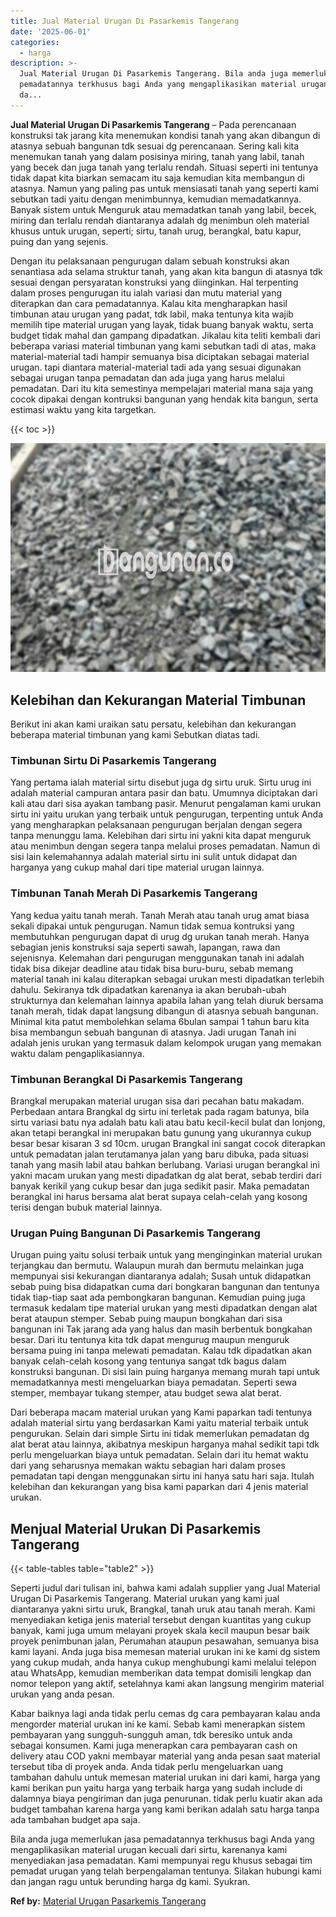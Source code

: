 ```yaml
---
title: Jual Material Urugan Di Pasarkemis Tangerang
date: '2025-06-01'
categories:
  - harga
description: >-
  Jual Material Urugan Di Pasarkemis Tangerang. Bila anda juga memerlukan jasa
  pemadatannya terkhusus bagi Anda yang mengaplikasikan material urugan kecuali
  da...
---
```


**Jual Material Urugan Di Pasarkemis Tangerang** – Pada perencanaan konstruksi tak jarang kita menemukan kondisi tanah yang akan dibangun di atasnya sebuah bangunan tdk sesuai dg perencanaan. Sering kali kita menemukan tanah yang dalam posisinya miring, tanah yang labil, tanah yang becek dan juga tanah yang terlalu rendah. Situasi seperti ini tentunya tidak dapat kita biarkan semacam itu saja kemudian kita membangun di atasnya. Namun yang paling pas untuk mensiasati tanah yang seperti kami sebutkan tadi yaitu dengan menimbunnya, kemudian memadatkannya. Banyak sistem untuk Menguruk atau memadatkan tanah yang labil, becek, miring dan terlalu rendah diantaranya adalah dg menimbun oleh material khusus untuk urugan, seperti; sirtu, tanah urug, berangkal, batu kapur, puing dan yang sejenis.

Dengan itu pelaksanaan pengurugan dalam sebuah konstruksi akan senantiasa ada selama struktur tanah, yang akan kita bangun di atasnya tdk sesuai dengan persyaratan konstruksi yang diinginkan. Hal terpenting dalam proses pengurugan itu ialah variasi dan mutu material yang diterapkan dan cara pemadatannya. Kalau kita mengharapkan hasil timbunan atau urugan yang padat, tdk labil, maka tentunya kita wajib memilih tipe material urugan yang layak, tidak buang banyak waktu, serta budget tidak mahal dan gampang dipadatkan. Jikalau kita teliti kembali dari beberapa variasi material timbunan yang kami sebutkan tadi di atas, maka material-material tadi hampir semuanya bisa diciptakan sebagai material urugan. tapi diantara material-material tadi ada yang sesuai digunakan sebagai urugan tanpa pemadatan dan ada juga yang harus melalui pemadatan. Dari itu kita semestinya mempelajari material mana saja yang cocok dipakai dengan kontruksi bangunan yang hendak kita bangun, serta estimasi waktu yang kita targetkan.

{{< toc >}}

![Jual Material Urugan Di Pasarkemis Tangerang](/images/jual-urugan-29.png)

## Kelebihan dan Kekurangan Material Timbunan

Berikut ini akan kami uraikan satu persatu, kelebihan dan kekurangan beberapa material timbunan yang kami Sebutkan diatas tadi.

### Timbunan Sirtu Di Pasarkemis Tangerang

Yang pertama ialah material sirtu disebut juga dg sirtu uruk. Sirtu urug ini adalah material campuran antara pasir dan batu. Umumnya diciptakan dari kali atau dari sisa ayakan tambang pasir. Menurut pengalaman kami urukan sirtu ini yaitu urukan yang terbaik untuk pengurugan, terpenting untuk Anda yang mengharapkan pelaksanaan pengurugan berjalan dengan segera tanpa menunggu lama. Kelebihan dari sirtu ini yakni kita dapat menguruk atau menimbun dengan segera tanpa melalui proses pemadatan. Namun di sisi lain kelemahannya adalah material sirtu ini sulit untuk didapat dan harganya yang cukup mahal dari tipe material urugan lainnya.

### Timbunan Tanah Merah Di Pasarkemis Tangerang

Yang kedua yaitu tanah merah. Tanah Merah atau tanah urug amat biasa sekali dipakai untuk pengurugan. Namun tidak semua kontruksi yang membutuhkan pengurugan dapat di urug dg urukan tanah merah. Hanya sebagian jenis konstruksi saja seperti sawah, lapangan, rawa dan sejenisnya. Kelemahan dari pengurugan menggunakan tanah ini adalah tidak bisa dikejar deadline atau tidak bisa buru-buru, sebab memang material tanah ini kalau diterapkan sebagai urukan mesti dipadatkan terlebih dahulu. Sekiranya tdk dipadatkan karenanya ia akan berubah-ubah strukturnya dan kelemahan lainnya apabila lahan yang telah diuruk bersama tanah merah, tidak dapat langsung dibangun di atasnya sebuah bangunan. Minimal kita patut membolehkan selama 6bulan sampai 1 tahun baru kita bisa membangun sebuah bangunan di atasnya. Jadi urugan Tanah ini adalah jenis urukan yang termasuk dalam kelompok urugan yang memakan waktu dalam pengaplikasiannya.

### Timbunan Berangkal Di Pasarkemis Tangerang

Brangkal merupakan material urugan sisa dari pecahan batu makadam. Perbedaan antara Brangkal dg sirtu ini terletak pada ragam batunya, bila sirtu variasi batu nya adalah batu kali atau batu kecil-kecil bulat dan lonjong, akan tetapi berangkal ini merupakan batu gunung yang ukurannya cukup besar besar kisaran 3 sd 10cm. urugan Brangkal ini sangat cocok diterapkan untuk pemadatan jalan terutamanya jalan yang baru dibuka, pada situasi tanah yang masih labil atau bahkan berlubang. Variasi urugan berangkal ini yakni macam urukan yang mesti dipadatkan dg alat berat, sebab terdiri dari banyak kerikil yang cukup besar dan juga sedikit pasir. Maka pemadatan berangkal ini harus bersama alat berat supaya celah-celah yang kosong terisi dengan bubuk material lainnya.

### Urugan Puing Bangunan Di Pasarkemis Tangerang

Urugan puing yaitu solusi terbaik untuk yang menginginkan material urukan terjangkau dan bermutu. Walaupun murah dan bermutu melainkan juga mempunyai sisi kekurangan diantaranya adalah; Susah untuk didapatkan sebab puing bisa didapatkan cuma dari bongkaran bangunan dan tentunya tidak tiap-tiap saat ada pembongkaran bangunan. Kemudian puing juga termasuk kedalam tipe material urukan yang mesti dipadatkan dengan alat berat ataupun stemper. Sebab puing maupun bongkahan dari sisa bangunan ini Tak jarang ada yang halus dan masih berbentuk bongkahan besar. Dari itu tentunya kita tdk dapat mengurug maupun menguruk bersama puing ini tanpa melewati pemadatan. Kalau tdk dipadatkan akan banyak celah-celah kosong yang tentunya sangat tdk bagus dalam konstruksi bangunan. Di sisi lain puing harganya memang murah tapi untuk memadatkannya mesti mengeluarkan biaya pemadatan. Seperti sewa stemper, membayar tukang stemper, atau budget sewa alat berat.

Dari beberapa macam material urukan yang Kami paparkan tadi tentunya adalah material sirtu yang berdasarkan Kami yaitu material terbaik untuk pengurukan. Selain dari simple Sirtu ini tidak memerlukan pemadatan dg alat berat atau lainnya, akibatnya meskipun harganya mahal sedikit tapi tdk perlu mengeluarkan biaya untuk pemadatan. Selain dari itu hemat waktu dari yang seharusnya memakan waktu sebagian hari dalam proses pemadatan tapi dengan menggunakan sirtu ini hanya satu hari saja. Itulah kelebihan dan kekurangan yang bisa kami paparkan dari 4 jenis material urukan.

## Menjual Material Urukan Di Pasarkemis Tangerang

{{< table-tables table="table2" >}}

Seperti judul dari tulisan ini, bahwa kami adalah supplier yang Jual Material Urugan Di Pasarkemis Tangerang. Material urukan yang kami jual diantaranya yakni sirtu uruk, Brangkal, tanah uruk atau tanah merah. Kami menyediakan ketiga jenis material tersebut dengan kuantitas yang cukup banyak, kami juga umum melayani proyek skala kecil maupun besar baik proyek penimbunan jalan, Perumahan ataupun pesawahan, semuanya bisa kami layani. Anda juga bisa memesan material urukan ini ke kami dg sistem yang cukup mudah, anda hanya cukup menghubungi kami melalui telepon atau WhatsApp, kemudian memberikan data tempat domisili lengkap dan nomor telepon yang aktif, setelahnya kami akan langsung mengirim material urukan yang anda pesan.

Kabar baiknya lagi anda tidak perlu cemas dg cara pembayaran kalau anda mengorder material urukan ini ke kami. Sebab kami menerapkan sistem pembayaran yang sungguh-sungguh aman, tdk beresiko untuk anda sebagai konsumen. Kami juga menerapkan cara pembayaran cash on delivery atau COD yakni membayar material yang anda pesan saat material tersebut tiba di proyek anda. Anda tidak perlu mengeluarkan uang tambahan dahulu untuk memesan material urukan ini dari kami, harga yang kami berikan pun yaitu harga yang terbaik harga yang sudah include di dalamnya biaya pengiriman dan juga penurunan. tidak perlu kuatir akan ada budget tambahan karena harga yang kami berikan adalah satu harga tanpa ada tambahan budget apa saja.

Bila anda juga memerlukan jasa pemadatannya terkhusus bagi Anda yang mengaplikasikan material urugan kecuali dari sirtu, karenanya kami menyediakan jasa pemadatan. Kami mempunyai regu khusus sebagai tim pemadat urugan yang telah berpengalaman tentunya. Silakan hubungi kami dan jangan ragu untuk berunding harga dg kami. Syukran.

**Ref by:** [Material Urugan Pasarkemis Tangerang](https://id.wikipedia.org/wiki/Material)
